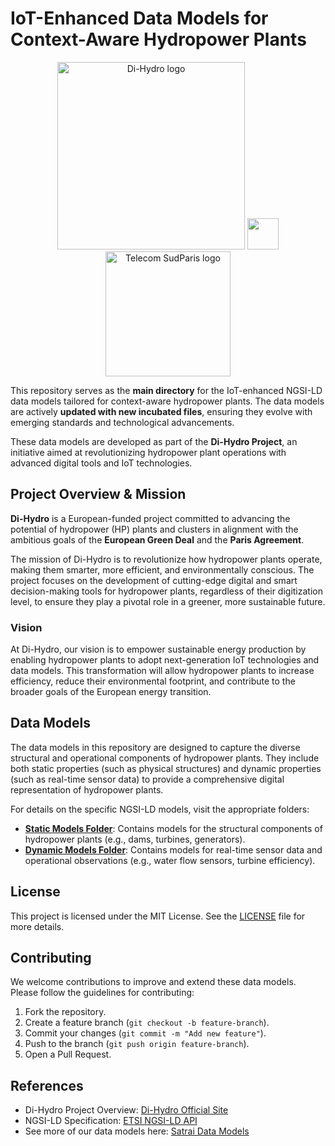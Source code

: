 # IoT-Enhanced Data Models for Context-Aware Hydropower Plants

<p align="center">
  <img src="https://dihydro-project.eu/wp-content/uploads/2024/01/logo_color-400x219.png" alt="Di-Hydro logo" width="300">
  <img src="" alt="" width="50">
  <img src="https://s3-eu-west-1.amazonaws.com/assets.atout-on-line.com/images/ingenieur/Logos_Ecoles/2018_2021/telecom_sudparis_300.jpg" alt="Telecom SudParis logo" width="200">
</p>


This repository serves as the **main directory** for the IoT-enhanced NGSI-LD data models tailored for context-aware hydropower plants. The data models are actively **updated with new incubated files**, ensuring they evolve with emerging standards and technological advancements.

These data models are developed as part of the **Di-Hydro Project**, an initiative aimed at revolutionizing hydropower plant operations with advanced digital tools and IoT technologies.

## Project Overview & Mission

**Di-Hydro** is a European-funded project committed to advancing the potential of hydropower (HP) plants and clusters in alignment with the ambitious goals of the **European Green Deal** and the **Paris Agreement**.

The mission of Di-Hydro is to revolutionize how hydropower plants operate, making them smarter, more efficient, and environmentally conscious. The project focuses on the development of cutting-edge digital and smart decision-making tools for hydropower plants, regardless of their digitization level, to ensure they play a pivotal role in a greener, more sustainable future.

### Vision

At Di-Hydro, our vision is to empower sustainable energy production by enabling hydropower plants to adopt next-generation IoT technologies and data models. This transformation will allow hydropower plants to increase efficiency, reduce their environmental footprint, and contribute to the broader goals of the European energy transition.

## Data Models

The data models in this repository are designed to capture the diverse structural and operational components of hydropower plants. They include both static properties (such as physical structures) and dynamic properties (such as real-time sensor data) to provide a comprehensive digital representation of hydropower plants.

For details on the specific NGSI-LD models, visit the appropriate folders:
- **[Static Models Folder](./static)**: Contains models for the structural components of hydropower plants (e.g., dams, turbines, generators).
- **[Dynamic Models Folder](./dynamic)**: Contains models for real-time sensor data and operational observations (e.g., water flow sensors, turbine efficiency).

## License

This project is licensed under the MIT License. See the [LICENSE](./LICENSE) file for more details.

## Contributing

We welcome contributions to improve and extend these data models. Please follow the guidelines for contributing:
1. Fork the repository.
2. Create a feature branch (`git checkout -b feature-branch`).
3. Commit your changes (`git commit -m "Add new feature"`).
4. Push to the branch (`git push origin feature-branch`).
5. Open a Pull Request.

## References

- Di-Hydro Project Overview: [Di-Hydro Official Site](https://dihydro-project.eu/)
- NGSI-LD Specification: [ETSI NGSI-LD API](https://www.etsi.org/deliver/etsi_gs/CIM/001_099/009/01.04.02_60/gs_cim009v010402p.pdf)
- See more of our data models here: [Satrai Data Models](https://github.com/satrai-lab/data-models)
